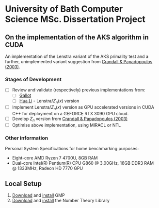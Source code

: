 # **University of Bath Computer Science MSc. Dissertation Project**

## **On the implementation of the AKS algorithm in CUDA**

An implementation of the Lenstra variant of the AKS primality test and a further, unimplemented variant suggestion from [Crandall & Papadopoulos (2003)](https://citeseerx.ist.psu.edu/viewdoc/summary?doi=10.1.1.95.58).

### Stages of Development

- [ ] Review and validate (respectively) previous implementations from:
  - [ ]  [Gallot](http://yves.gallot.pagesperso-orange.fr/src/)
  - [ ]  [Hua Li](https://researchportal.bath.ac.uk/en/publications/the-analysis-and-implementation-of-the-aks-algorithm-and-its-impr) - Lenstra/$Z_n(x)$ version
- [ ] Implement Lenstra/$Z_n(x)$ version as GPU accelerated versions in CUDA C++ for deployment on a GEFORCE RTX 3090 GPU cloud.
- [ ] Develop $Z_n$ version from [Crandall & Papadopoulos (2003)](https://citeseerx.ist.psu.edu/viewdoc/summary?doi=10.1.1.95.58)
- [ ] Optimise above implementation, using MIRACL or NTL

### Other information

Personal System Specifications for home benchmarking purposes:

- Eight-core AMD Ryzen 7 4700U, 8GB RAM
- Dual-core Intel(R) Pentium(R) CPU G860 @ 3.00GHz, 16GB DDR3 RAM @ 1333MHz, Radeon HD 7770 GPU

## Local Setup

1. [Download](https://gmplib.org/) and [install](https://gmplib.org/manual/Installing-GMP) GMP
2. [Download](https://libntl.org/download.html) and [install](https://libntl.org/doc/tour-gmp.html) the Number Theory Library
